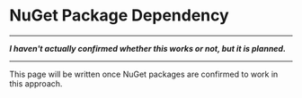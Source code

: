 # NuGet Package Dependency

---

**_I haven't actually confirmed whether this works or not, but it is planned._**

---

This page will be written once NuGet packages are confirmed to work in this approach.
